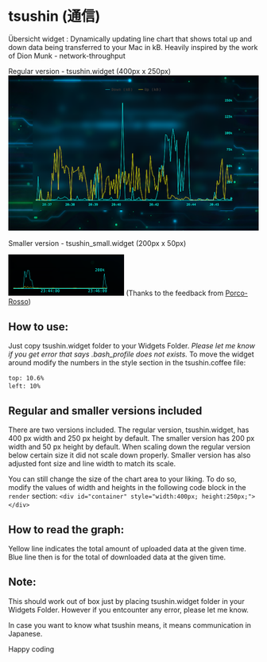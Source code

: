 # tsushin (通信)
Übersicht widget : Dynamically updating line chart that shows total up and down data being transferred to your Mac in kB. Heavily inspired by the work of Dion Munk -  network-throughput

Regular version - tsushin.widget (400px x 250px)
![alt text](screenshot.png "Tsushin")

Smaller version - tsushin_small.widget (200px x 50px) 

![alt text](screenshot_small.png "Tsushin small")
(Thanks to the feedback from [Porco-Rosso](https://github.com/Porco-Rosso))

## How to use:
Just copy tsushin.widget folder to your Widgets Folder. _Please let me know if you get error that says .bash_profile does not exists._
To move the widget around modify the numbers in the style section in the tsushin.coffee file:
```
top: 10.6%
left: 10%
```

## Regular and smaller versions included
There are two versions included. The regular version, tsushin.widget, has 400 px width and 250 px height by default. The smaller version has 200 px width and 50 px height by default. When scaling down the regular version below certain size it did not scale down properly. Smaller version has also adjusted font size and line width to match its scale.

You can still change the size of the chart area to your liking. To do so, modify the values of width and heights in the following code block in the `render` section:
`<div id="container" style="width:400px; height:250px;"></div>`

## How to read the graph:
Yellow line indicates the total amount of uploaded data at the given time.
Blue line then is for the total of downloaded data at the given time.

## Note:
This should work out of box just by placing tsushin.widget folder in your Widgets Folder. However if you entcounter any error, please let me know.

In case you want to know what tsushin means, it means communication in Japanese.

Happy coding
